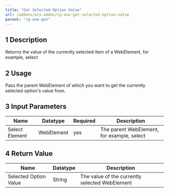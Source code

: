 ```yaml
---
title: "Get Selected Option Value"
url: /addons/ats-addon/rg-one-get-selected-option-value
parent: "rg-one-get"
---
```


## 1 Description

Returns the value of the currently selected item of a WebElement, for example, select

## 2 Usage

Pass the parent WebElement of which you want to get the currently selected option's value from.

## 3 Input Parameters

Name | Datatype | Required | Description
---- | -------- | ------- |---------------
Select Element | WebElement | yes | The parent WebElement, for example, select

## 4 Return Value

Name | Datatype | Description
---- | --------- | ---------------
Selected Option Value | String | The value of the currently selected WebElement

